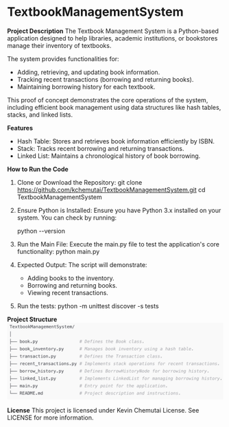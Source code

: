 # TextbookManagementSystem

**Project Description**
The Textbook Management System is a Python-based application designed to help libraries, academic institutions, or bookstores manage their inventory of textbooks.

The system provides functionalities for:

- Adding, retrieving, and updating book information.
- Tracking recent transactions (borrowing and returning books).
- Maintaining borrowing history for each textbook.

This proof of concept demonstrates the core operations of the system, including efficient book management using data structures like hash tables, stacks, and linked lists.

**Features**

- Hash Table: Stores and retrieves book information efficiently by ISBN.
- Stack: Tracks recent borrowing and returning transactions.
- Linked List: Maintains a chronological history of book borrowing.

**How to Run the Code**

1. Clone or Download the Repository:
   git clone https://github.com/kchemutai/TextbookManagementSystem.git
   cd TextbookManagementSystem
2. Ensure Python is Installed: Ensure you have Python 3.x installed on your system. You can check by running:

   python --version

3. Run the Main File: Execute the main.py file to test the application's core functionality: python main.py
4. Expected Output: The script will demonstrate:
   - Adding books to the inventory.
   - Borrowing and returning books.
   - Viewing recent transactions.
5. Run the tests: python -m unittest discover -s tests

**Project Structure**
![alt text](image.png)

**License**
This project is licensed under Kevin Chemutai License. See LICENSE for more information.
